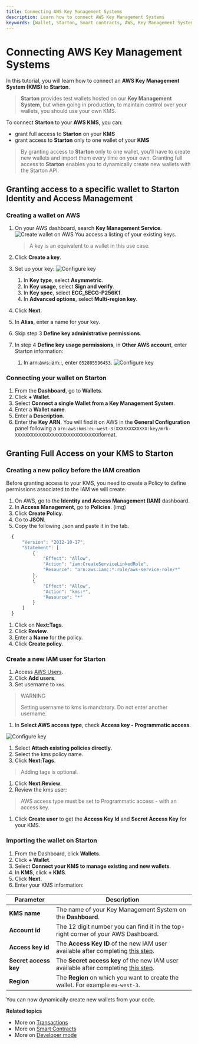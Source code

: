 ```yaml
---
title: Connecting AWS Key Management Systems
description: Learn how to connect AWS Key Management Systems
keywords: [Wallet, Starton, Smart contracts, AWS, Key Management System, Transaction]
---
```


# Connecting AWS Key Management Systems

In this tutorial, you will learn how to connect an **AWS Key Management System (KMS)** to **Starton**.

> **Starton** provides test wallets hosted on our **Key Management System**, but when going in production, to maintain control over your wallets, you should use your own KMS.

To connect **Starton** to your **AWS KMS**, you can:

-   grant full access to **Starton** on your **KMS**
-   grant access to **Starton** only to one wallet of your **KMS**

> By granting access to **Starton** only to one wallet, you’ll have to create new wallets and import them every time on your own.
> Granting full access to **Starton** enables you to dynamically create new wallets with the Starton API.

## Granting access to a specific wallet to Starton Identity and Access Management

### Creating a wallet on AWS

1. On your AWS dashboard, search **Key Management Service**.
   ![Create wallet on AWS](assets/creating-wallet-aws.png)
   You access a listing of your existing keys.

    > A key is an equivalent to a wallet in this use case.

1. Click **Create a key**.
1. Set up your key:
   ![Configure key](assets/configure-key.png)
    1. In **Key type**, select **Asymmetric**.
    1. In **Key usage**, select **Sign and verify**.
    1. In **Key spec**, select **ECC_SECG-P256K1**.
    1. In **Advanced options**, select **Multi-region key**.
1. Click **Next**.
1. In **Alias**, enter a name for your key.
1. Skip step 3 **Define key administrative permissions**.
1. In step 4 **Define key usage permissions**, in **Other AWS account**, enter Starton information:
    1. In arn:aws:iam::, enter `052805596453`.
       ![Configure key](assets/aws-step-4.png)

### Connecting your wallet on Starton

1. From the **Dashboard**, go to **Wallets**.
1. Click **+ Wallet**.
1. Select **Connect a single Wallet from a Key Management System**.
1. Enter a **Wallet name**.
1. Enter a **Description**.
1. Enter the **Key ARN**. You will find it on AWS in the **General Configuration** panel following a `arn:aws:kms:eu-west-3:XXXXXXXXXXXX:key/mrk-XXXXXXXXXXXXXXXXXXXXXXXXXXXXXXXX`format.

## Granting Full Access on your KMS to Starton

### Creating a new policy before the IAM creation

Before granting access to your KMS, you need to create a Policy to define permissions associated to the IAM we will create.

1. On AWS, go to the **Identity and Access Management (IAM)** dashboard.
1. In **Access Management**, go to **Policies**. (img)
1. Click **Create Policy**.
1. Go to **JSON**.
1. Copy the following .json and paste it in the tab.

```jsx
  {
      "Version": "2012-10-17",
      "Statement": [
          {
              "Effect": "Allow",
              "Action": "iam:CreateServiceLinkedRole",
              "Resource": "arn:aws:iam::*:role/aws-service-role/*"
          },
          {
              "Effect": "Allow",
              "Action": "kms:*",
              "Resource": "*"
          }
      ]
  }

```

1. Click on **Next:Tags**.
1. Click **Review**.
1. Enter a **Name** for the policy.
1. Click **Create policy**.

### Create a new IAM user for Starton

1. Access [AWS Users](https://console.aws.amazon.com/iamv2/home?#/users).
1. Click **Add users**.
1. Set username to `kms`.

> WARNING
>
> Setting username to kms is mandatory. Do not enter another username.

1. In **Select AWS access type**, check **Access key - Programmatic access**.

![Configure key](assets/add-user.png)

1. Select **Attach existing policies directly**.
1. Select the kms policy name.
1. Click **Next:Tags**.

> Adding tags is optional.

1. Click **Next:Review**.
1. Review the kms user:

> AWS access type must be set to Programmatic access - with an access key.

1. Click **Create user** to get the **Access Key Id** and **Secret Access Key** for your KMS.

### Importing the wallet on Starton

1. From the Dashboard, click **Wallets**.
1. Click **+ Wallet**.
1. Select **Connect your KMS to manage existing and new wallets**.
1. In **KMS**, click **+ KMS**.
1. Click **Next**.
1. Enter your KMS information:

| Parameter             | Description                                                                                                               |
| --------------------- | ------------------------------------------------------------------------------------------------------------------------- |
| **KMS name**          | The name of your Key Management System on the **Dashboard**.                                                              |
| **Account id**        | The 12 digit number you can find it in the top-right corner of your AWS Dashboard.                                        |
| **Access key id**     | The **Access Key ID** of the new IAM user available after completing [this step](#create-a-new-iam-user-for-starton).     |
| **Secret access key** | The **Secret access key** of the new IAM user available after completing [this step](#create-a-new-iam-user-for-starton). |
| **Region**            | The **Region** on which you want to create the wallet. For example `eu-west-3`.                                           |

You can now dynamically create new wallets from your code.

**Related topics**

-   More on [Transactions](/Transactions/creating-a-transaction.mdx)
-   More on [Smart Contracts](/Smart-contract/understanding-smart-contracts.md)
-   More on [Developer mode](/Developer/Discovering-coding-interface.md)

